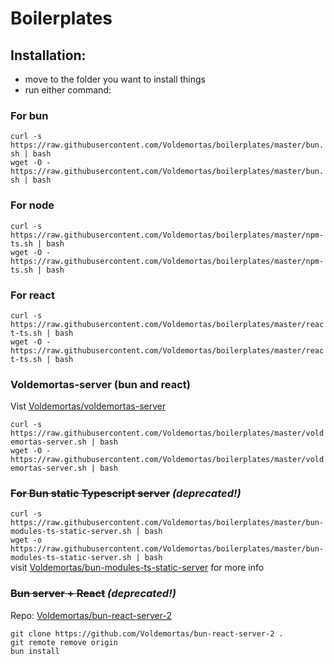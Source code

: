 # Boilerplates

## Installation:

- move to the folder you want to install things
- run either command:

### For bun

`curl -s https://raw.githubusercontent.com/Voldemortas/boilerplates/master/bun.sh | bash`  
`wget -O - https://raw.githubusercontent.com/Voldemortas/boilerplates/master/bun.sh | bash`

### For node

`curl -s https://raw.githubusercontent.com/Voldemortas/boilerplates/master/npm-ts.sh | bash`  
`wget -O - https://raw.githubusercontent.com/Voldemortas/boilerplates/master/npm-ts.sh | bash`

### For react

`curl -s https://raw.githubusercontent.com/Voldemortas/boilerplates/master/react-ts.sh | bash`  
`wget -O - https://raw.githubusercontent.com/Voldemortas/boilerplates/master/react-ts.sh | bash`

### Voldemortas-server (bun and react)

Vist [Voldemortas/voldemortas-server](https://github.com//Voldemortas/voldemortas-server)

`curl -s https://raw.githubusercontent.com/Voldemortas/boilerplates/master/voldemortas-server.sh | bash`  
`wget -O - https://raw.githubusercontent.com/Voldemortas/boilerplates/master/voldemortas-server.sh | bash`

### ~~For Bun static Typescript server~~ _(deprecated!)_

`curl -s https://raw.githubusercontent.com/Voldemortas/boilerplates/master/bun-modules-ts-static-server.sh | bash`  
`wget -o https://raw.githubusercontent.com/Voldemortas/boilerplates/master/bun-modules-ts-static-server.sh | bash`  
visit [Voldemortas/bun-modules-ts-static-server](https://github.com/Voldemortas/bun-modules-ts-static-server) for more info

### ~~Bun server + React~~ _(deprecated!)_

Repo: [Voldemortas/bun-react-server-2](https://github.com//Voldemortas/bun-react-server-2)

```
git clone https://github.com/Voldemortas/bun-react-server-2 .
git remote remove origin
bun install
```
